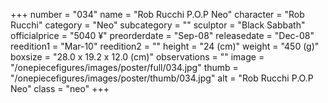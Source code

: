 +++
number = "034"
name = "Rob Rucchi P.O.P Neo"
character = "Rob Rucchi"
category = "Neo"
subcategory = ""
sculptor = "Black Sabbath"
officialprice = "5040 ¥"
preorderdate = "Sep-08"
releasedate = "Dec-08"
reedition1 = "Mar-10"
reedition2 = ""
height = "24 (cm)"
weight = "450 (g)"
boxsize = "28.0 x 19.2 x 12.0 (cm)"
observations = ""
image = "/onepiecefigures/images/poster/full/034.jpg"
thumb = "/onepiecefigures/images/poster/thumb/034.jpg"
alt = "Rob Rucchi P.O.P Neo"
class = "neo"
+++
